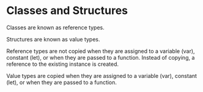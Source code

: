 # Classes and Structures

Classes are known as reference types.

Structures are known as value types.

Reference types are not copied when they are assigned to a variable (var), constant (let), or when they are passed to a function. Instead of copying, a reference to the existing instance is created.

Value types are copied when they are assigned to a variable (var), constant (let), or when they are passed to a function.
